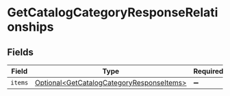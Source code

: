 # GetCatalogCategoryResponseRelationships


## Fields

| Field                                                                                                    | Type                                                                                                     | Required                                                                                                 | Description                                                                                              |
| -------------------------------------------------------------------------------------------------------- | -------------------------------------------------------------------------------------------------------- | -------------------------------------------------------------------------------------------------------- | -------------------------------------------------------------------------------------------------------- |
| `items`                                                                                                  | [Optional\<GetCatalogCategoryResponseItems>](../../models/components/GetCatalogCategoryResponseItems.md) | :heavy_minus_sign:                                                                                       | N/A                                                                                                      |